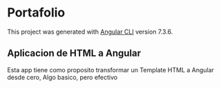 # Portafolio

This project was generated with [Angular CLI](https://github.com/angular/angular-cli) version 7.3.6.

## Aplicacion de HTML a Angular

Esta app tiene como proposito transformar un Template HTML a Angular
desde cero, Algo basico, pero efectivo

